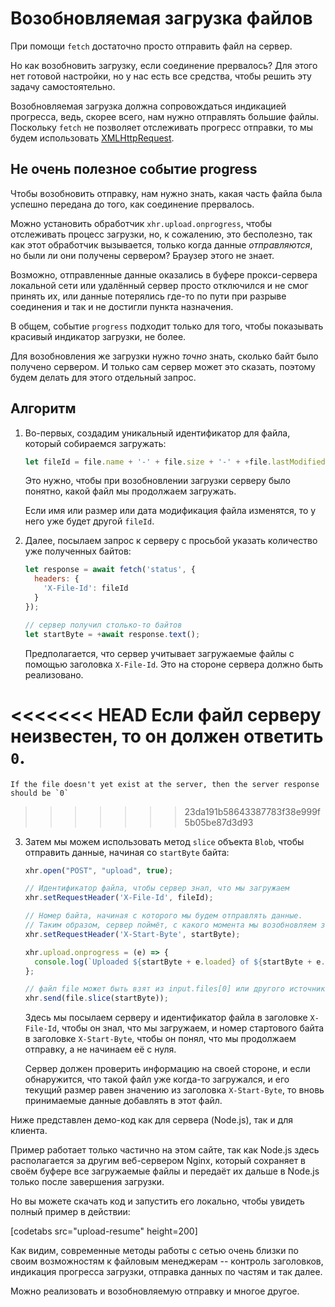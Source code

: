 # Возобновляемая загрузка файлов

При помощи `fetch` достаточно просто отправить файл на сервер.

Но как возобновить загрузку, если соединение прервалось? Для этого нет готовой настройки, но у нас есть все средства, чтобы решить эту задачу самостоятельно.

Возобновляемая загрузка должна сопровождаться индикацией прогресса, ведь, скорее всего, нам нужно отправлять большие файлы. Поскольку `fetch` не позволяет отслеживать прогресс отправки, то мы будем использовать [XMLHttpRequest](info:xmlhttprequest).

## Не очень полезное событие progress

Чтобы возобновить отправку, нам нужно знать, какая часть файла была успешно передана до того, как соединение прервалось.

Можно установить обработчик `xhr.upload.onprogress`, чтобы отслеживать процесс загрузки, но, к сожалению, это бесполезно, так как этот обработчик вызывается, только когда данные *отправляются*, но были ли они получены сервером? Браузер этого не знает.

Возможно, отправленные данные оказались в буфере прокси-сервера локальной сети или удалённый сервер просто отключился и не смог принять их, или данные потерялись где-то по пути при разрыве соединения и так и не достигли пункта назначения.

В общем, событие `progress` подходит только для того, чтобы показывать красивый индикатор загрузки, не более.

Для возобновления же загрузки нужно *точно* знать, сколько байт было получено сервером. И только сам сервер может это сказать, поэтому будем делать для этого отдельный запрос.

## Алгоритм

1. Во-первых, создадим уникальный идентификатор для файла, который собираемся загружать:
    ```js
    let fileId = file.name + '-' + file.size + '-' + +file.lastModifiedDate;
    ```
    Это нужно, чтобы при возобновлении загрузки серверу было понятно, какой файл мы продолжаем загружать.

    Если имя или размер или дата модификация файла изменятся, то у него уже будет другой `fileId`.

2. Далее, посылаем запрос к серверу с просьбой указать количество уже полученных байтов:
    ```js
    let response = await fetch('status', {
      headers: {
        'X-File-Id': fileId
      }
    });

    // сервер получил столько-то байтов
    let startByte = +await response.text();
    ```

    Предполагается, что сервер учитывает загружаемые файлы с помощью заголовка `X-File-Id`. Это на стороне сервера должно быть реализовано.

<<<<<<< HEAD
    Если файл серверу неизвестен, то он должен ответить `0`.
=======
    If the file doesn't yet exist at the server, then the server response should be `0`
>>>>>>> 23da191b58643387783f38e999f5b05be87d3d93

3. Затем мы можем использовать метод `slice` объекта `Blob`, чтобы отправить данные, начиная со `startByte` байта:
    ```js
    xhr.open("POST", "upload", true);

    // Идентификатор файла, чтобы сервер знал, что мы загружаем
    xhr.setRequestHeader('X-File-Id', fileId);

    // Номер байта, начиная с которого мы будем отправлять данные.
    // Таким образом, сервер поймёт, с какого момента мы возобновляем загрузку
    xhr.setRequestHeader('X-Start-Byte', startByte);

    xhr.upload.onprogress = (e) => {
      console.log(`Uploaded ${startByte + e.loaded} of ${startByte + e.total}`);
    };

    // файл file может быть взят из input.files[0] или другого источника
    xhr.send(file.slice(startByte));
    ```

    Здесь мы посылаем серверу и идентификатор файла в заголовке `X-File-Id`, чтобы он знал, что мы загружаем, и номер стартового байта в заголовке `X-Start-Byte`, чтобы он понял, что мы продолжаем отправку, а не начинаем её с нуля.

    Сервер должен проверить информацию на своей стороне, и если обнаружится, что такой файл уже когда-то загружался, и его текущий размер равен значению из заголовка `X-Start-Byte`, то вновь принимаемые данные добавлять в этот файл.


Ниже представлен демо-код как для сервера (Node.js), так и для клиента.

Пример работает только частично на этом сайте, так как Node.js здесь располагается за другим веб-сервером Nginx, который сохраняет в своём буфере все загружаемые файлы и передаёт их дальше в Node.js только после завершения загрузки.

Но вы можете скачать код и запустить его локально, чтобы увидеть полный пример в действии:

[codetabs src="upload-resume" height=200]

Как видим, современные методы работы с сетью очень близки по своим возможностям к файловым менеджерам -- контроль заголовков, индикация прогресса загрузки, отправка данных по частям и так далее.

Можно реализовать и возобновляемую отправку и многое другое.
